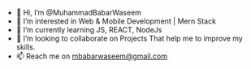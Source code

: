 - 👋 Hi, I’m @MuhammadBabarWaseem
- 👀 I’m interested in Web & Mobile Development | Mern Stack 
- 🌱 I’m currently learning JS, REACT, NodeJs
- 💞️ I’m looking to collaborate on Projects That help me to improve my skills.
- 📫 Reach me on mbabarwaseem@gmail.com

<!---
MuhammadBabarWaseem/MuhammadBabarWaseem is a ✨ special ✨ repository because its `README.md` (this file) appears on your GitHub profile.
You can click the Preview link to take a look at your changes.
--->
